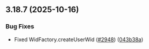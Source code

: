 ## 3.18.7 (2025-10-16)


### Bug Fixes

* Fixed WidFactory.createUserWid ([#2948](https://github.com/wppconnect-team/wa-js/issues/2948)) ([043b38a](https://github.com/wppconnect-team/wa-js/commit/043b38a623ce295e8acabfd054ac6b72292455ba))




